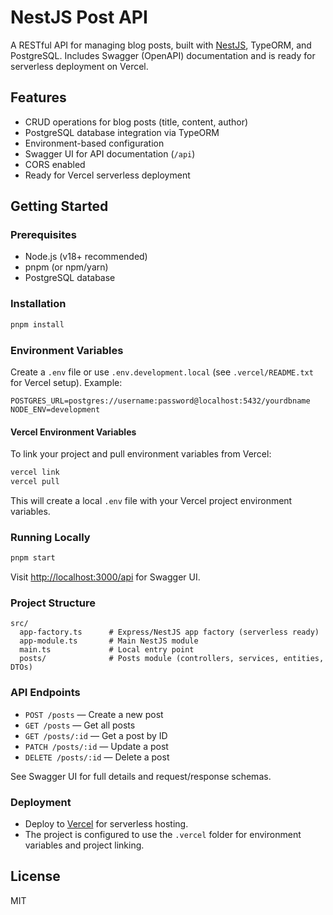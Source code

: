 # NestJS Post API

A RESTful API for managing blog posts, built with [NestJS](https://nestjs.com/), TypeORM, and PostgreSQL. Includes Swagger (OpenAPI) documentation and is ready for serverless deployment on Vercel.

## Features

- CRUD operations for blog posts (title, content, author)
- PostgreSQL database integration via TypeORM
- Environment-based configuration
- Swagger UI for API documentation (`/api`)
- CORS enabled
- Ready for Vercel serverless deployment

## Getting Started

### Prerequisites

- Node.js (v18+ recommended)
- pnpm (or npm/yarn)
- PostgreSQL database

### Installation

```sh
pnpm install
```

### Environment Variables

Create a `.env` file or use `.env.development.local` (see `.vercel/README.txt` for Vercel setup). Example:

```env
POSTGRES_URL=postgres://username:password@localhost:5432/yourdbname
NODE_ENV=development
```

#### Vercel Environment Variables

To link your project and pull environment variables from Vercel:

```sh
vercel link
vercel pull
```

This will create a local `.env` file with your Vercel project environment variables.

### Running Locally

```sh
pnpm start
```

Visit [http://localhost:3000/api](http://localhost:3000/api) for Swagger UI.

### Project Structure

```
src/
  app-factory.ts      # Express/NestJS app factory (serverless ready)
  app-module.ts       # Main NestJS module
  main.ts             # Local entry point
  posts/              # Posts module (controllers, services, entities, DTOs)
```

### API Endpoints

- `POST /posts` — Create a new post
- `GET /posts` — Get all posts
- `GET /posts/:id` — Get a post by ID
- `PATCH /posts/:id` — Update a post
- `DELETE /posts/:id` — Delete a post

See Swagger UI for full details and request/response schemas.

### Deployment

- Deploy to [Vercel](https://vercel.com/) for serverless hosting.
- The project is configured to use the `.vercel` folder for environment variables and project linking.

## License

MIT
